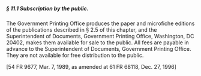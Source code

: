 ##### § 11.1 Subscription by the public. #####

The Government Printing Office produces the paper and microfiche editions of the publications described in § 2.5 of this chapter, and the Superintendent of Documents, Government Printing Office, Washington, DC 20402, makes them available for sale to the public. All fees are payable in advance to the Superintendent of Documents, Government Printing Office. They are not available for free distribution to the public.

[54 FR 9677, Mar. 7, 1989, as amended at 61 FR 68118, Dec. 27, 1996]